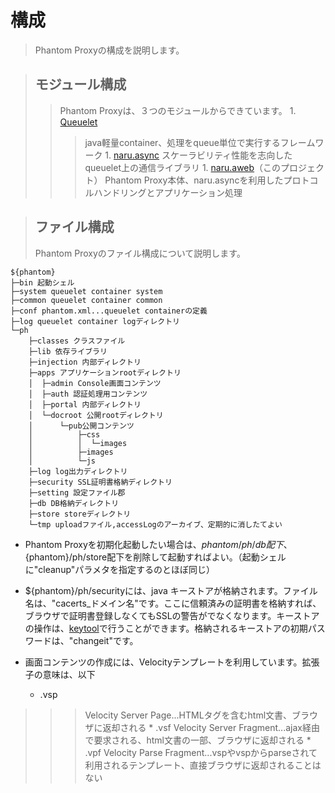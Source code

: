 # 構成 #
> Phantom Proxyの構成を説明します。

> ## モジュール構成 ##
> > Phantom Proxyは、３つのモジュールからできています。
    1. [Queuelet](http://code.google.com/p/coco-queuelet/)
> > > java軽量container、処理をqueue単位で実行するフレームワーク
    1. [naru.async](http://code.google.com/p/coco-async/)
> > > スケーラビリティ性能を志向したqueuelet上の通信ライブラリ
    1. [naru.aweb](http://code.google.com/p/coco-aweb/)（このプロジェクト）
> > > Phantom Proxy本体、naru.asyncを利用したプロトコルハンドリングとアプリケーション処理


> ## ファイル構成 ##
> Phantom Proxyのファイル構成について説明します。
```
${phantom}
├─bin 起動シェル
├─system queuelet container system
├─common queuelet container common
├─conf phantom.xml...queuelet containerの定義
├─log queuelet container logディレクトリ
└─ph
    ├─classes クラスファイル
    ├─lib 依存ライブラリ
    ├─injection 内部ディレクトリ
    ├─apps アプリケーションrootディレクトリ
    │  ├─admin Console画面コンテンツ
    │  ├─auth 認証処理用コンテンツ
    │  ├─portal 内部ディレクトリ
    │  └─docroot 公開rootディレクトリ
    │      └─pub公開コンテンツ
    │          ├─css
    │          │  └─images
    │          ├─images
    │          └─js
    ├─log log出力ディレクトリ
    ├─security SSL証明書格納ディレクトリ
    ├─setting 設定ファイル郡
    ├─db DB格納ディレクトリ
    ├─store storeディレクトリ
    └─tmp uploadファイル,accessLogのアーカイブ、定期的に消したてよい
```
  * Phantom Proxyを初期化起動したい場合は、${phantom}/ph/db配下、${phantom}/ph/store配下を削除して起動すればよい。（起動シェルに"cleanup"パラメタを指定するのとほぼ同じ）
  * ${phantom}/ph/securityには、java キーストアが格納されます。ファイル名は、"cacerts\_ドメイン名"です。ここに信頼済みの証明書を格納すれば、ブラウザで証明書登録しなくてもSSLの警告がでなくなります。キーストアの操作は、[keytool](http://java.sun.com/j2se/1.5.0/ja/docs/ja/tooldocs/solaris/keytool.html)で行うことができます。格納されるキーストアの初期パスワードは、"changeit"です。

  * 画面コンテンツの作成には、Velocityテンプレートを利用しています。拡張子の意味は、以下
    * .vsp
> > > Velocity Server Page...HTMLタグを含むhtml文書、ブラウザに返却される
    * .vsf
> > > Velocity Server Fragment...ajax経由で要求される、html文書の一部、ブラウザに返却される
    * .vpf
> > > Velocity Parse Fragment...vspやvspからparseされて利用されるテンプレート、直接ブラウザに返却されることはない